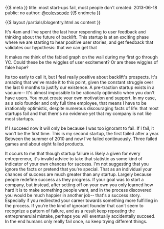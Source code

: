 {{$ meta }}
title: most start-ups fail, most people don't
created: 2013-06-18
public: no
author: <a href="http://twitter.com/ColeVsCode">@colevscode</a>
{{$ endmeta }}

{{$ layout /partials/blogentry.html as content }}

It's 4am and I've spent the last hour responding to user feedback and thinking about the future of backlift. This startup is at an exciting phase where we are starting to hear positive user stories, and get feedback that validates our hypothesis: that we can get  that 

It makes me think of the fabled graph on the wall during my first go through YC. Could these be the wiggles of user excitement? Or are these wiggles of false hope?

Its too early to call it, but I feel really positive about backlift's prospects. It's amazing that we've made it to this point, given the constant struggle over the last 6 months to justify our existence. A pre-traction startup exists in a vacuum-- It's almost impossible to be rationally optimistic when you don't have users. You must create your own motivation and support. In my case, as a solo founder and only full time employee, that means I have to be irrationally optimistic, despite numerous discouraging facts of life: that most startups fail and that there's no evidence yet that my company is not like most startups.

If I succeed now it will only be because I was too ignorant to fail. If I fail, it won't be the first time. This is my second startup, the first failed after a year. Between the summer of 2010 and now I've failed continuously. Three failed games and about eight failed products. 

It occurs to me that though startup failure is likely a given for every entrepreneur, it's invalid advice to take that statistic as some kind of indicator of your own chances for success. I'm not suggesting that you ignore the facts or pretend that you're special. That as an individual your chances of success are much greater than any startup. Largely because people redefine success as they progress. If your goal was to start a company, but instead, after setting off on your own you only learned how hard it is to make something people want, and in the process discovered you would be much happier in another job-- that's a success story. Especially if you redirected your career towards something more fulfilling in the process. If you're the kind of ignorant founder that can't seem to recognize a pattern of failure, and as a result keep repeating the entrepreneruial mistake, perhaps you will eventually accidentally succeed. In the end humans only really fail once, so keep trying different things.